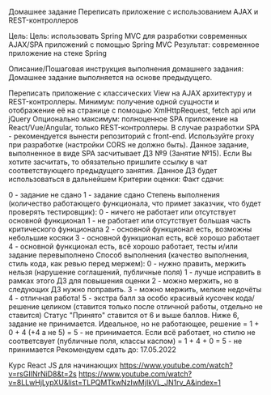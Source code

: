 Домашнее задание
Переписать приложение с использованием AJAX и REST-контроллеров

Цель:
Цель: использовать Spring MVC для разработки современных AJAX/SPA приложений c помощью Spring MVC
Результат: современное приложение на стеке Spring

Описание/Пошаговая инструкция выполнения домашнего задания:
Домашнее задание выполняется на основе предыдущего.

Переписать приложение с классических View на AJAX архитектуру и REST-контроллеры.
Минимум: получение одной сущности и отображение её на странице с помощью XmlHttpRequest, fetch api или jQuery
Опционально максимум: полноценное SPA приложение на React/Vue/Angular, только REST-контроллеры. В случае разработки SPA - рекомендуется вынести репозиторий с front-end. Используйте proxy при разработке (настройки CORS не должно быть). Данное задание, выполненное в виде SPA засчитывает ДЗ №9 (Занятие №15). Если Вы хотите засчитать, то обязательно пришлите ссылку в чат соответствующего предыдущего занятия. Данное ДЗ будет использоваться в дальнейшем
Критерии оценки:
Факт сдачи:

0 - задание не сдано
1 - задание сдано Степень выполнения (количество работающего функционала, что примет заказчик, что будет проверять тестировщик):
0 - ничего не работает или отсутствует основной функционал
1 - не работает или отсутствует большая часть критического функционала
2 - основной функционал есть, возможны небольшие косяки
3 - основной функционал есть, всё хорошо работает
4 - основной функционал есть, всё хорошо работает, тесты и/или задание перевыполнено Способ выполнения (качество выполнения, стиль кода, как ревью перед мержем):
0 - нужно править, мержить нельзя (нарушение соглашений, публичные поля)
1 - лучше исправить в рамках этого ДЗ для повышения оценки
2 - можно мержить, но в следующих ДЗ нужно поправить.
3 - можно мержить, мелкие недочёты
4 - отличная работа!
5 - экстра балл за особо красивый кусочек кода/решение целиком (ставится только после отличной работы, отдельно не ставится) Статус "Принято" ставится от 6 и выше баллов. Ниже 6, задание не принимается. Идеальное, но не работающее, решение = 1 + 0 + 4 (+4 а не 5) = 5 - не принимается. Если всё работает, но стилю не соответсвует (публичные поля, классы каспом) = 1 + 4 + 0 = 5 - не принимается
Рекомендуем сдать до: 17.05.2022


Курс React JS для начинающих
https://www.youtube.com/watch?v=rsGIINrNiD8&t=2s
https://www.youtube.com/watch?v=8LLwHjLypXU&list=TLPQMTkwNzIwMjIkVL_JN1rv_A&index=1
